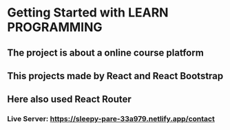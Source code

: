 # Getting Started with LEARN PROGRAMMING

## The project is about a online course platform
## This projects made by React and React Bootstrap 
## Here also used React Router

### Live Server: https://sleepy-pare-33a979.netlify.app/contact
